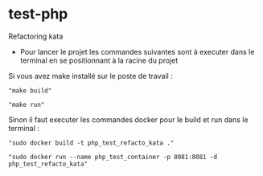 # test-php
Refactoring kata

* Pour lancer le projet les commandes suivantes sont à executer dans le terminal en se positionnant à la racine du projet 

Si vous avez make installé sur le poste de travail :

    "make build"

    "make run"

Sinon il faut executer les commandes docker pour le build et run dans le terminal :

    "sudo docker build -t php_test_refacto_kata ."

    "sudo docker run --name php_test_container -p 8081:8081 -d php_test_refacto_kata"
